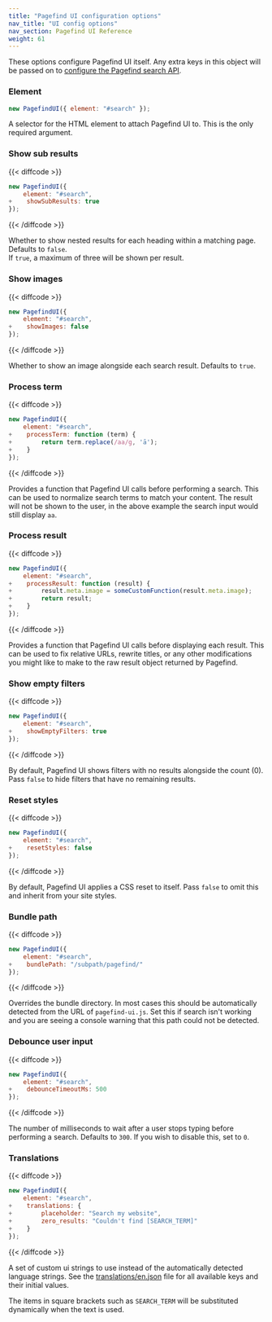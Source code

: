 ```yaml
---
title: "Pagefind UI configuration options"
nav_title: "UI config options"
nav_section: Pagefind UI Reference
weight: 61
---
```


These options configure Pagefind UI itself. Any extra keys in this object will be passed on to [configure the Pagefind search API](/docs/search-config/).

### Element

```javascript
new PagefindUI({ element: "#search" });
```

A selector for the HTML element to attach Pagefind UI to. This is the only required argument.

### Show sub results

{{< diffcode >}}
```javascript
new PagefindUI({
    element: "#search",
+    showSubResults: true
});
```
{{< /diffcode >}}

Whether to show nested results for each heading within a matching page. Defaults to `false`.  
If `true`, a maximum of three will be shown per result.

### Show images

{{< diffcode >}}
```javascript
new PagefindUI({
    element: "#search",
+    showImages: false
});
```
{{< /diffcode >}}

Whether to show an image alongside each search result. Defaults to `true`.

### Process term

{{< diffcode >}}
```javascript
new PagefindUI({
    element: "#search",
+    processTerm: function (term) {
+        return term.replace(/aa/g, 'ā');
+    }
});
```
{{< /diffcode >}}

Provides a function that Pagefind UI calls before performing a search. This can be used to normalize search terms to match your content. The result will not be shown to the user, in the above example the search input would still display `aa`. 


### Process result

{{< diffcode >}}
```javascript
new PagefindUI({
    element: "#search",
+    processResult: function (result) {
+        result.meta.image = someCustomFunction(result.meta.image);
+        return result;
+    }
});
```
{{< /diffcode >}}

Provides a function that Pagefind UI calls before displaying each result. This can be used to fix relative URLs, rewrite titles, or any other modifications you might like to make to the raw result object returned by Pagefind. 

### Show empty filters

{{< diffcode >}}
```javascript
new PagefindUI({
    element: "#search",
+    showEmptyFilters: true
});
```
{{< /diffcode >}}

By default, Pagefind UI shows filters with no results alongside the count (0). Pass `false` to hide filters that have no remaining results.

### Reset styles

{{< diffcode >}}
```javascript
new PagefindUI({
    element: "#search",
+    resetStyles: false
});
```
{{< /diffcode >}}

By default, Pagefind UI applies a CSS reset to itself. Pass `false` to omit this and inherit from your site styles.

### Bundle path

{{< diffcode >}}
```javascript
new PagefindUI({
    element: "#search",
+    bundlePath: "/subpath/pagefind/"
});
```
{{< /diffcode >}}

Overrides the bundle directory. In most cases this should be automatically detected from the URL of `pagefind-ui.js`. Set this if search isn't working and you are seeing a console warning that this path could not be detected.

### Debounce user input

{{< diffcode >}}
```javascript
new PagefindUI({
    element: "#search",
+    debounceTimeoutMs: 500
});
```
{{< /diffcode >}}

The number of milliseconds to wait after a user stops typing before performing a search. Defaults to `300`. If you wish to disable this, set to `0`.

### Translations

{{< diffcode >}}
```javascript
new PagefindUI({
    element: "#search",
+    translations: {
+        placeholder: "Search my website",
+        zero_results: "Couldn't find [SEARCH_TERM]"
+    }
});
```
{{< /diffcode >}}

A set of custom ui strings to use instead of the automatically detected language strings. See the [translations/en.json](https://github.com/CloudCannon/pagefind/blob/main/pagefind_ui/translations/en.json) file for all available keys and their initial values.

The items in square brackets such as `SEARCH_TERM` will be substituted dynamically when the text is used.
